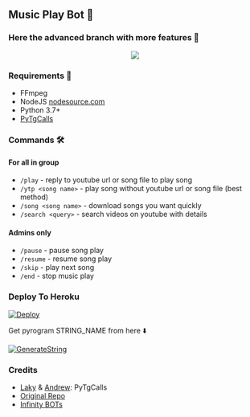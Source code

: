 <h2 align="centre">Music Play Bot 🎵</h2>

### Here the advanced branch with more features 🙂

<p align="center">
  <img src="https://telegra.ph/file/e1d2e60a756b2cda8a058.jpg">
</p>

<h3>Requirements 📝</h3>

- FFmpeg
- NodeJS [nodesource.com](https://nodesource.com/)
- Python 3.7+
- [PyTgCalls](https://github.com/pytgcalls/pytgcalls)

### Commands 🛠
#### For all in group
- `/play` - reply to youtube url or song file to play song
- `/ytp <song name>` - play song without youtube url or song file (best method)
- `/song <song name>` - download songs you want quickly
- `/search <query>` - search videos on youtube with details

#### Admins only
- `/pause` - pause song play
- `/resume` - resume song play
- `/skip` - play next song
- `/end` - stop music play

### Deploy To Heroku</h4>

[![Deploy](https://www.herokucdn.com/deploy/button.svg)](https://heroku.com/deploy?template=https://github.com/ImJanindu/GroupMusicBot)

Get pyrogram STRING_NAME from here ⬇️

[![GenerateString](https://img.shields.io/badge/repl.it-generateString-yellowgreen)](https://replit.com/@SpEcHiDe/GenerateStringSession)

### Credits

- [Laky](https://github.com/Laky-64) & [Andrew](https://github.com/AndrewLaneX): PyTgCalls
- [Original Repo](https://github.com/suprojects/CallsMusic)
- [Infinity BOTs](https://t.me/Infinity_BOTs)

